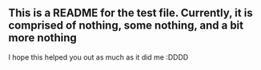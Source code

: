 This is a README for the test file. Currently, it is comprised of nothing, some nothing, and a bit more nothing
---------------------------------------------------------------------------------------------------
I hope this helped you out as much as it did me :DDDD